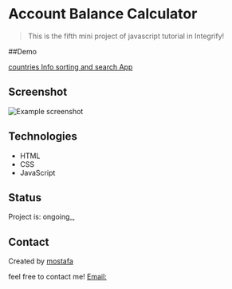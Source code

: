 # Account Balance Calculator

> This is the fifth mini project of javascript tutorial in Integrify!

##Demo

[countries Info sorting and search App]()

## Screenshot

![Example screenshot]()

## Technologies

- HTML
- CSS
- JavaScript

## Status

Project is: ongoing_,


## Contact

Created by [mostafa](https://github.mostafaIn.com) 

feel free to contact me!
[Email:](mostafa.hazareh@integrify.io)
